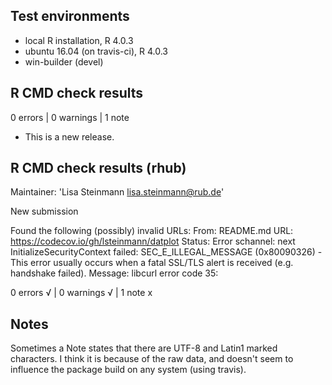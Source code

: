## Test environments
* local R installation, R 4.0.3
* ubuntu 16.04 (on travis-ci), R 4.0.3
* win-builder (devel)

## R CMD check results

0 errors | 0 warnings | 1 note

* This is a new release.

## R CMD check results (rhub)

Maintainer: 'Lisa Steinmann <lisa.steinmann@rub.de>'
  
  New submission
  
  Found the following (possibly) invalid URLs:
      From: README.md
    URL: https://codecov.io/gh/lsteinmann/datplot
      Status: Error
        	schannel: next InitializeSecurityContext failed: SEC_E_ILLEGAL_MESSAGE (0x80090326) - This error usually occurs when a fatal SSL/TLS alert is received (e.g. handshake failed).
      Message: libcurl error code 35:

0 errors √ | 0 warnings √ | 1 note x

## Notes

Sometimes a Note states that there are UTF-8 and Latin1 marked characters. 
I think it is because of the raw data, and doesn't seem to influence 
the package build on any system (using travis).
